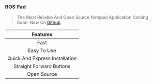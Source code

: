 ### ROS Pad

> The Most Reliable And Open Source Notepad Application Coming Soon. Now On [Github](https://github.com/Richienb/ROS-Pad).

|Features|
|:--:|
|Fast|
|Easy To Use|
|Quick And Express Installation|
|Straight Forward Buttons|
|Open Source|

